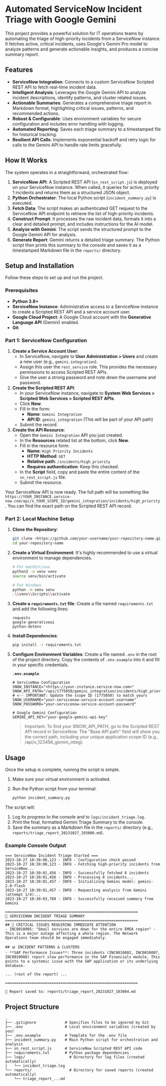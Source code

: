 # Automated ServiceNow Incident Triage with Google Gemini

This project provides a powerful solution for IT operations teams by automating the triage of high-priority incidents from a ServiceNow instance. It fetches active, critical incidents, uses Google's Gemini Pro model to analyze patterns and generate actionable insights, and produces a concise summary report.

## Features

- **ServiceNow Integration**: Connects to a custom ServiceNow Scripted REST API to fetch real-time incident data.
- **Intelligent Analysis**: Leverages the Google Gemini API to analyze incident descriptions, identify patterns, and cluster related issues.
- **Actionable Summaries**: Generates a comprehensive triage report in Markdown format, highlighting critical issues, patterns, and recommended actions.
- **Robust & Configurable**: Uses environment variables for secure configuration and includes error handling with logging.
- **Automated Reporting**: Saves each triage summary to a timestamped file for historical tracking.
- **Resilient API Calls**: Implements exponential backoff and retry logic for calls to the Gemini API to handle rate limits gracefully.

## How It Works

The system operates in a straightforward, orchestrated flow:

1. **ServiceNow API**: A Scripted REST API (`sn_rest_script.js`) is deployed on your ServiceNow instance. When called, it queries for active, priority 1 incidents and returns them as a structured JSON object.
2. **Python Orchestrator**: The local Python script (`incident_summary.py`) is executed.
3. **Fetch Data**: The script makes an authenticated GET request to the ServiceNow API endpoint to retrieve the list of high-priority incidents.
4. **Construct Prompt**: It processes the raw incident data, formats it into a clear and detailed prompt, and includes instructions for the AI model.
5. **Analyze with Gemini**: The script sends the structured prompt to the Google Gemini API for analysis.
6. **Generate Report**: Gemini returns a detailed triage summary. The Python script then prints this summary to the console and saves it as a timestamped Markdown file in the `reports/` directory.

## Setup and Installation

Follow these steps to set up and run the project.

### Prerequisites

- **Python 3.8+**
- **ServiceNow Instance**: Administrative access to a ServiceNow instance to create a Scripted REST API and a service account user.
- **Google Cloud Project**: A Google Cloud account with the **Generative Language API** (Gemini) enabled.
- **Git**

### Part 1: ServiceNow Configuration

1. **Create a Service Account User**:
    - In ServiceNow, navigate to **User Administration > Users** and create a new user (e.g., `gemini.integration`).
    - Assign this user the `rest_service` role. This provides the necessary permissions to access Scripted REST APIs.
    - Give the user a strong password and note down the username and password.
2. **Create the Scripted REST API**:
    - In your ServiceNow instance, navigate to **System Web Services > Scripted Web Services > Scripted REST APIs**.
    - Click **New**.
    - Fill in the form:
        - **Name**: `Gemini Integration`
        - **API ID**: `gemini_integration` (This will be part of your API path)
    - Submit the record.
3. **Create the API Resource**:
    - Open the `Gemini Integration` API you just created.
    - In the **Resources** related list at the bottom, click **New**.
    - Fill in the resource form:
        - **Name**: `High Priority Incidents`
        - **HTTP Method**: `GET`
        - **Relative path**: `/incidents/high_priority`
        - **Requires authentication**: Keep this checked.
    - In the **Script** field, copy and paste the entire content of the `sn_rest_script.js` file.
    - Submit the resource.

Your ServiceNow API is now ready. The full path will be something like `https://YOUR_INSTANCE.service-now.com/api/x_YOUR_SCOPE_ID/gemini_integration/incidents/high_priority`. You can find the exact path on the Scripted REST API record.

### Part 2: Local Machine Setup

1. **Clone the Repository**:
    
    ```bash
    git clone <https://github.com/your-username/your-repository-name.git>
    cd your-repository-name
    
    ```
    
2. **Create a Virtual Environment**:
It's highly recommended to use a virtual environment to manage dependencies.
    
    ```bash
    # For macOS/Linux
    python3 -m venv venv
    source venv/bin/activate
    
    # For Windows
    python -m venv venv
    .\\venv\\Scripts\\activate
    
    ```
    
3. **Create a `requirements.txt` file**:
Create a file named `requirements.txt` and add the following lines:
    
    ```
    requests
    google-generativeai
    python-dotenv
    
    ```
    
4. **Install Dependencies**:
    
    ```bash
    pip install -r requirements.txt
    
    ```
    
5. **Configure Environment Variables**:
Create a file named `.env` in the root of the project directory. Copy the contents of `.env.example` into it and fill in your specific credentials. 
    
    **`.env.example`**
    
    ```
    # ServiceNow Configuration
    SNOW_INSTANCE="<https://your-instance.service-now.com>"
    SNOW_API_PATH="/api/1775050/gemini_integration/incidents/high_priority" # <-- IMPORTANT: Update the scope ID (1775050) to match yours
    SNOW_USERNAME="your-servicenow-service-account-username"
    SNOW_PASSWORD="your-servicenow-service-account-password"
    
    # Google Gemini Configuration
    GEMINI_API_KEY="your-google-gemini-api-key"
    
    ```
    
    > Important: To find your SNOW_API_PATH, go to the Scripted REST API record in ServiceNow. The "Base API path" field will show you the correct path, including your unique application scope ID (e.g., /api/x_123456_gemini_integ).
    > 

## Usage

Once the setup is complete, running the script is simple.

1. Make sure your virtual environment is activated.
2. Run the Python script from your terminal:
    
    ```bash
    python incident_summary.py
    
    ```
    

The script will:

1. Log its progress to the console and to `logs/incident_triage.log`.
2. Print the final, formatted Gemini Triage Summary to the console.
3. Save the summary as a Markdown file in the `reports/` directory (e.g., `reports/triage_report_20231027_103000.md`).

### Example Console Output

```
=== ServiceNow Incident Triage Started ===
2023-10-27 10:30:00,123 - INFO - Configuration check passed
2023-10-27 10:30:00,123 - INFO - Fetching high-priority incidents from ServiceNow...
2023-10-27 10:30:01,456 - INFO - Successfully fetched 8 incidents
2023-10-27 10:30:01,456 - INFO - Processing 8 incidents...
2023-10-27 10:30:01,457 - INFO - Initializing Gemini model: gemini-2.0-flash
2023-10-27 10:30:01,457 - INFO - Requesting analysis from Gemini (attempt 1/4)...
2023-10-27 10:30:03,789 - INFO - Successfully received summary from Gemini

============================================================
🎯 SERVICENOW INCIDENT TRIAGE SUMMARY
============================================================
## 🚨 CRITICAL ISSUES REQUIRING IMMEDIATE ATTENTION
- INC0010005: "Email services are down for the entire EMEA region" - This is a major outage affecting a whole region. The Network Operations team should be engaged immediately.

## 📊 INCIDENT PATTERNS & CLUSTERS
- **SAP Performance Issues**: Three incidents (INC0010002, INC0010007, INC0010008) report slow performance in the SAP Financials module. This points to a systemic issue with the SAP application or its underlying database.

... (rest of the report) ...

============================================================

📄 Report saved to: reports/triage_report_20231027_103004.md

```

## Project Structure

```
.
├── .gitignore             # Specifies files to be ignored by Git
├── .env                   # Local environment variables (created by you)
├── .env.example           # Template for the .env file
├── incident_summary.py    # Main Python script for orchestration and analysis
├── sn_rest_script.js      # ServiceNow Scripted REST API code
├── requirements.txt       # Python package dependencies
├── logs/                    # Directory for log files (created automatically)
│   └── incident_triage.log
└── reports/                 # Directory for saved reports (created automatically)
    └── triage_report_...md

```
